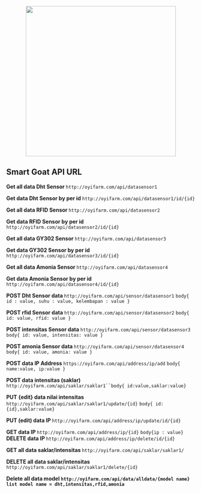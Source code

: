 <p align="center"><a href="https://laravel.com" target="_blank"><img src="https://oyifarm.com/assets/image/logo.png" width="400"></a></p>
<!-- 
<p align="center">
<a href="https://travis-ci.org/laravel/framework"><img src="https://travis-ci.org/laravel/framework.svg" alt="Build Status"></a>
<a href="https://packagist.org/packages/laravel/framework"><img src="https://poser.pugx.org/laravel/framework/d/total.svg" alt="Total Downloads"></a>
<a href="https://packagist.org/packages/laravel/framework"><img src="https://poser.pugx.org/laravel/framework/v/stable.svg" alt="Latest Stable Version"></a>
<a href="https://packagist.org/packages/laravel/framework"><img src="https://poser.pugx.org/laravel/framework/license.svg" alt="License"></a>
</p> -->

## Smart Goat API URL

<b> Get all data Dht Sensor </b>
`http://oyifarm.com/api/datasensor1`

<b> Get data Dht Sensor by per id </b>
`http://oyifarm.com/api/datasensor1/id/{id}`

<b> Get all data RFID Sensor  </b>
`http://oyifarm.com/api/datasensor2`

<b> Get data RFID Sensor by per id </b>
`http://oyifarm.com/api/datasensor2/id/{id}`


<b> Get all data GY302 Sensor </b>
`http://oyifarm.com/api/datasensor3`

<b> Get data GY302 Sensor by per id </b>
`http://oyifarm.com/api/datasensor3/id/{id}`

<b> Get all data Amonia Sensor </b>
`http://oyifarm.com/api/datasensor4`

<b> Get data Amonia Sensor by per id </b>
`http://oyifarm.com/api/datasensor4/id/{id}`

<b> POST Dht Sensor data </b>
`http://oyifarm.com/api/sensor/datasensor1`
`body{
    id : value,
    suhu : value,
    kelembapan : value
}`


<b> POST rfid Sensor data </b>
`http://oyifarm.com/api/sensor/datasensor2`
`
body{
    id: value,
    rfid: value
}
`

<b> POST intensitas Sensor data </b>
`http://oyifarm.com/api/sensor/datasensor3`
`
body{
    id: value,
    intensitas: value
}
`


<b> POST amonia Sensor data </b>
`http://oyifarm.com/api/sensor/datasensor4`
`
body{
    id: value,
    amonia: value
}
`

<b> POST data IP Address </b>
`https://oyifarm.com/api/address/ip/add` `body{ name:value, ip:value }`

<b> POST data intensitas (saklar) </b>
`http://oyifarm.com/api/saklar/saklar1``body{ id:value,saklar:value}`

<b>PUT {edit} data nilai intensitas</b>
`http://oyifarm.com/api/saklar/saklar1/update/{id}` `body{ id:{id},saklar:value}`

<b> PUT (edit) data IP  </b> `http://oyifarm.com/api/address/ip/update/id/{id}`

<b> GET data IP  </b> `http://oyifarm.com/api/address/ip/{id}` `body{ip : value}`
<b> DELETE data IP  </b> `http://oyifarm.com/api/address/ip/delete/id/{id}`

<b> GET all data saklar/intensitas </b> `http://oyifarm.com/api/saklar/saklar1/`

<b> DELETE all data saklar/intensitas </b> `http://oyifarm.com/api/saklar/saklar1/delete/{id}`

<b>Delete all data model<b> `http://oyifarm.com/api/data/alldata/{model name}`
`
list model name = dht,intensitas,rfid,amonia
`


<!-- Laravel is a web application framework with expressive, elegant syntax. We believe development must be an enjoyable and creative experience to be truly fulfilling. Laravel takes the pain out of development by easing common tasks used in many web projects, such as:

- [Simple, fast routing engine](https://laravel.com/docs/routing).
- [Powerful dependency injection container](https://laravel.com/docs/container).
- Multiple back-ends for [session](https://laravel.com/docs/session) and [cache](https://laravel.com/docs/cache) storage.
- Expressive, intuitive [database ORM](https://laravel.com/docs/eloquent).
- Database agnostic [schema migrations](https://laravel.com/docs/migrations).
- [Robust background job processing](https://laravel.com/docs/queues).
- [Real-time event broadcasting](https://laravel.com/docs/broadcasting).

Laravel is accessible, powerful, and provides tools required for large, robust applications.

## Learning Laravel

Laravel has the most extensive and thorough [documentation](https://laravel.com/docs) and video tutorial library of all modern web application frameworks, making it a breeze to get started with the framework.

If you don't feel like reading, [Laracasts](https://laracasts.com) can help. Laracasts contains over 1500 video tutorials on a range of topics including Laravel, modern PHP, unit testing, and JavaScript. Boost your skills by digging into our comprehensive video library.

## Laravel Sponsors

We would like to extend our thanks to the following sponsors for funding Laravel development. If you are interested in becoming a sponsor, please visit the Laravel [Patreon page](https://patreon.com/taylorotwell).

### Premium Partners

- **[Vehikl](https://vehikl.com/)**
- **[Tighten Co.](https://tighten.co)**
- **[Kirschbaum Development Group](https://kirschbaumdevelopment.com)**
- **[64 Robots](https://64robots.com)**
- **[Cubet Techno Labs](https://cubettech.com)**
- **[Cyber-Duck](https://cyber-duck.co.uk)**
- **[Many](https://www.many.co.uk)**
- **[Webdock, Fast VPS Hosting](https://www.webdock.io/en)**
- **[DevSquad](https://devsquad.com)**
- **[OP.GG](https://op.gg)**

## Contributing

Thank you for considering contributing to the Laravel framework! The contribution guide can be found in the [Laravel documentation](https://laravel.com/docs/contributions).

## Code of Conduct

In order to ensure that the Laravel community is welcoming to all, please review and abide by the [Code of Conduct](https://laravel.com/docs/contributions#code-of-conduct).

## Security Vulnerabilities

If you discover a security vulnerability within Laravel, please send an e-mail to Taylor Otwell via [taylor@laravel.com](mailto:taylor@laravel.com). All security vulnerabilities will be promptly addressed.

## License

The Laravel framework is open-sourced software licensed under the [MIT license](https://opensource.org/licenses/MIT).
 -->
